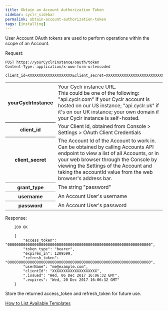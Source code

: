 ```yaml
---
title: Obtain an Account Authorization Token
sidebar: cyclr_sidebar
permalink: obtain-account-authorization-token
tags: [installing]
---
```


User Account OAuth tokens are used to perform operations within the scope of an Account.

Request:

    POST https://yourCyclrInstance/oauth/token
    Content-Type: application/x-www-form-urlencoded
    
    client_id=XXXXXXXXXXXXXXXXXXXX&client_secret=XXXXXXXXXXXXXXXXXXXXXXXXXXXXXX&grant_type=password&username=me@example.com&password=myPassword

<table>
  <tr>
    <th>yourCyclrInstance</th>
    <td>Your Cyclr instance URL.<br />This could be one of the following: "api.cyclr.com" if your Cyclr account is hosted on our US instance; "api.cyclr.uk" if it's on our UK instance; your own domain if your Cyclr instance is self-hosted.</td>
    </tr>
    <tr>
        <th>client_id</th>
        <td>Your Client Id, obtained from Console > Settings > OAuth Client Credentials</td>
    </tr>
    <tr>
        <th>client_secret</th>
        <td>The Account Id of the Account to work in.<br />Can be obtained by calling Accounts API endpoint to view a list of all Accounts, or in your web browser through the Console by viewing the Settings of the Account and taking the accountId value from the web browser's address bar.</td>
    </tr>
    <tr>
        <th>grant_type</th>
        <td>The string "password"</td>
    </tr>
    <tr>
        <th>username</th>
        <td>An Account User's username</td>
    </tr>
    <tr>
        <th>password</th>
        <td>An Account User's password</td>
    </tr>
</table>

Response:

        200 OK

        {
            "access_token": "0000000000000000000000000000000000000000000000000000000000000000",
            "token_type": "bearer",
            "expires_in": 1209599,
            "refresh_token": "0000000000000000000000000000000000000000000000000000000000000000",
            "userName": "me@example.com",
            "clientId": "XXXXXXXXXXXXXXXXXXXX",
            ".issued": "Wed, 06 Dec 2017 16:06:32 GMT",
            ".expires": "Wed, 20 Dec 2017 16:06:32 GMT"
        }

Store the returned access_token and refresh_token for future use.

[How to List Available Templates](./get-list-available-templates)
